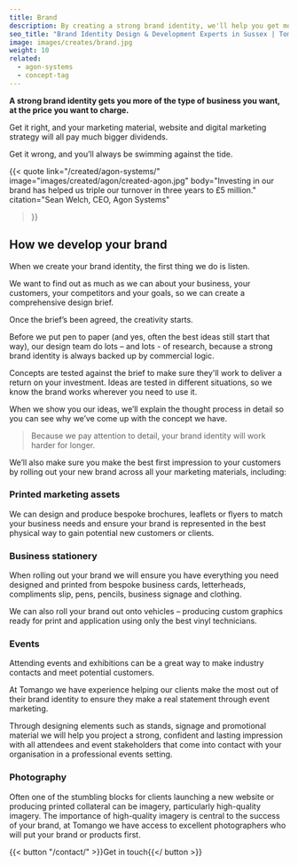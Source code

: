 ```yaml
---
title: Brand
description: By creating a strong brand identity, we'll help you get more of the type of customers you want, at the prices you want to charge.
seo_title: "Brand Identity Design & Development Experts in Sussex | Tomango"
image: images/creates/brand.jpg
weight: 10
related: 
  - agon-systems
  - concept-tag
---
```


**A strong brand identity gets you more of the type of business you want, at the price you want to charge.**

Get it right, and your marketing material, website and digital marketing strategy will all pay much bigger dividends.

Get it wrong, and you’ll always be swimming against the tide.

{{< quote
	link="/created/agon-systems/"
	image="images/created/agon/created-agon.jpg"
	body="Investing in our brand has helped us triple our turnover in three years to £5 million."
	citation="Sean Welch, CEO, Agon Systems"
>}}

## How we develop your brand

When we create your brand identity, the first thing we do is listen.

We want to find out as much as we can about your business, your customers, your competitors and your goals, so we can create a comprehensive design brief.

Once the brief’s been agreed, the creativity starts.

Before we put pen to paper (and yes, often the best ideas still start that way), our design team do lots – and lots - of research, because a strong brand identity is always backed up by commercial logic.

Concepts are tested against the brief to make sure they'll work to deliver a return on your investment. Ideas are tested in different situations, so we know the brand works wherever you need to use it.

When we show you our ideas, we’ll explain the thought process in detail so you can see why we’ve come up with the concept we have.

> Because we pay attention to detail, your brand identity will work harder for longer.

We’ll also make sure you make the best first impression to your customers by rolling out your new brand across all your marketing materials, including:

### Printed marketing assets

We can design and produce bespoke brochures, leaflets or flyers to match your business needs and ensure your brand is represented in the best physical way to gain potential new customers or clients.

### Business stationery

When rolling out your brand we will ensure you have everything you need designed and printed from bespoke business cards, letterheads, compliments slip, pens, pencils, business signage and clothing. 

We can also roll your brand out onto vehicles – producing custom graphics ready for print and application using only the best vinyl technicians.

### Events

Attending events and exhibitions can be a great way to make industry contacts and meet potential customers.

At Tomango we have experience helping our clients make the most out of their brand identity to ensure they make a real statement through event marketing. 

Through designing elements such as stands, signage and promotional material we will help you project a strong, confident and lasting impression with all attendees and event stakeholders that come into contact with your organisation in a professional events setting.

### Photography

Often one of the stumbling blocks for clients launching a new website or producing printed collateral can be imagery, particularly high-quality imagery. The importance of high-quality imagery is central to the success of your brand, at Tomango we have access to excellent photographers who will put your brand or products first.


{{< button "/contact/" >}}Get in touch{{</ button >}}
